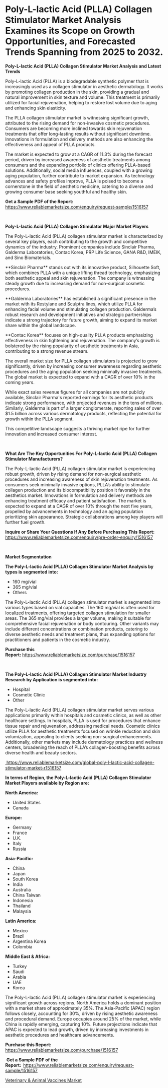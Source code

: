 <p><h1>Poly-L-lactic Acid (PLLA) Collagen Stimulator Market Analysis Examines its Scope on Growth Opportunities, and Forecasted Trends Spanning from 2025 to 2032.</h1></p><p><strong>Poly-L-lactic Acid (PLLA) Collagen Stimulator Market Analysis and Latest Trends</strong></p>
<p><p>Poly-L-lactic Acid (PLLA) is a biodegradable synthetic polymer that is increasingly used as a collagen stimulator in aesthetic dermatology. It works by promoting collagen production in the skin, providing a gradual and natural improvement in skin texture and volume. This treatment is primarily utilized for facial rejuvenation, helping to restore lost volume due to aging and enhancing skin elasticity.</p><p>The PLLA collagen stimulator market is witnessing significant growth, attributed to the rising demand for non-invasive cosmetic procedures. Consumers are becoming more inclined towards skin rejuvenation treatments that offer long-lasting results without significant downtime. Innovations in formulation and delivery methods are also enhancing the effectiveness and appeal of PLLA products.</p><p>The market is expected to grow at a CAGR of 11.3% during the forecast period, driven by increased awareness of aesthetic treatments among consumers and the expanding portfolio of clinics offering PLLA-based solutions. Additionally, social media influences, coupled with a growing aging population, further contribute to market expansion. As technology advances and safety profiles improve, PLLA is poised to become a cornerstone in the field of aesthetic medicine, catering to a diverse and growing consumer base seeking youthful and healthy skin.</p></p>
<p><strong>Get a Sample PDF of the Report:&nbsp;</strong> <a href="https://www.reliablemarketsize.com/enquiry/request-sample/1516157?utm_campaign=2843&utm_medium=2&utm_source=Github&utm_content=ia&utm_term=09032025&utm_id=poly-l-lactic-acid-plla-collagen-stimulator">https://www.reliablemarketsize.com/enquiry/request-sample/1516157</a></p>
<p>&nbsp;</p>
<p><strong>Poly-L-lactic Acid (PLLA) Collagen Stimulator Major Market Players</strong></p>
<p><p>The Poly-L-lactic Acid (PLLA) collagen stimulator market is characterized by several key players, each contributing to the growth and competitive dynamics of the industry. Prominent companies include Sinclair Pharma, Galderma Laboratories, Contac Korea, PRP Life Science, GANA R&D, IMEIK, and Sino Biomaterials.</p><p>**Sinclair Pharma** stands out with its innovative product, Silhouette Soft, which combines PLLA with a unique lifting thread technology, emphasizing both aesthetic appeal and skin rejuvenation. The company is witnessing steady growth due to increasing demand for non-surgical cosmetic procedures.</p><p>**Galderma Laboratories** has established a significant presence in the market with its Restylane and Sculptra lines, which utilize PLLA for enhancing facial volume and stimulating collagen production. Galderma’s robust research and development initiatives and strategic partnerships indicate a strong trajectory for future growth, aiming to expand its market share within the global landscape.</p><p>**Contac Korea** focuses on high-quality PLLA products emphasizing effectiveness in skin tightening and rejuvenation. The company’s growth is bolstered by the rising popularity of aesthetic treatments in Asia, contributing to a strong revenue stream.</p><p>The overall market size for PLLA collagen stimulators is projected to grow significantly, driven by increasing consumer awareness regarding aesthetic procedures and the aging population seeking minimally invasive treatments. The global market is expected to expand with a CAGR of over 10% in the coming years.</p><p>While exact sales revenue figures for all companies are not publicly available, Sinclair Pharma's reported earnings for its aesthetic products indicate strong performance, with projected revenues in the tens of millions. Similarly, Galderma is part of a larger conglomerate, reporting sales of over $1.5 billion across various dermatology products, reflecting the potential for growth within the PLLA segment. </p><p>This competitive landscape suggests a thriving market ripe for further innovation and increased consumer interest.</p></p>
<p>&nbsp;</p>
<p><strong>What Are The Key Opportunities For Poly-L-lactic Acid (PLLA) Collagen Stimulator Manufacturers?</strong></p>
<p><p>The Poly-L-lactic Acid (PLLA) collagen stimulator market is experiencing robust growth, driven by rising demand for non-surgical aesthetic procedures and increasing awareness of skin rejuvenation treatments. As consumers seek minimally invasive options, PLLA’s ability to stimulate collagen production and its biocompatibility position it favorably in the aesthetics market. Innovations in formulation and delivery methods are enhancing treatment efficacy and patient satisfaction. The market is expected to expand at a CAGR of over 10% through the next five years, propelled by advancements in technology and an aging population prioritizing skin appearance. Strategic collaborations among key players will further fuel growth.</p></p>
<p><strong>Inquire or Share Your Questions If Any Before Purchasing This Report:</strong> <a href="https://www.reliablemarketsize.com/enquiry/pre-order-enquiry/1516157?utm_campaign=2843&utm_medium=2&utm_source=Github&utm_content=ia&utm_term=09032025&utm_id=poly-l-lactic-acid-plla-collagen-stimulator">https://www.reliablemarketsize.com/enquiry/pre-order-enquiry/1516157</a></p>
<p>&nbsp;</p>
<p><strong>Market Segmentation</strong></p>
<p><strong>The Poly-L-lactic Acid (PLLA) Collagen Stimulator Market Analysis by types is segmented into:</strong></p>
<p><ul><li>160 mg/vial</li><li>365 mg/vial</li><li>Others</li></ul></p>
<p><p>The Poly-L-lactic Acid (PLLA) collagen stimulator market is segmented into various types based on vial capacities. The 160 mg/vial is often used for localized treatments, offering targeted collagen stimulation for smaller areas. The 365 mg/vial provides a larger volume, making it suitable for comprehensive facial rejuvenation or body contouring. Other variants may include different concentrations or combination products, catering to diverse aesthetic needs and treatment plans, thus expanding options for practitioners and patients in the cosmetic industry.</p></p>
<p><strong>Purchase this Report:&nbsp;</strong><a href="https://www.reliablemarketsize.com/purchase/1516157?utm_campaign=2843&utm_medium=2&utm_source=Github&utm_content=ia&utm_term=09032025&utm_id=poly-l-lactic-acid-plla-collagen-stimulator">https://www.reliablemarketsize.com/purchase/1516157</a></p>
<p>&nbsp;</p>
<p><strong>The Poly-L-lactic Acid (PLLA) Collagen Stimulator Market Industry Research by Application is segmented into:</strong></p>
<p><ul><li>Hospital</li><li>Cosmetic Clinic</li><li>Other</li></ul></p>
<p><p>The Poly-L-lactic Acid (PLLA) collagen stimulator market serves various applications primarily within hospitals and cosmetic clinics, as well as other healthcare settings. In hospitals, PLLA is used for procedures that enhance tissue repair and rejuvenation, addressing medical needs. Cosmetic clinics utilize PLLA for aesthetic treatments focused on wrinkle reduction and skin volumization, appealing to clients seeking non-surgical enhancements. Additionally, other markets may include dermatology practices and wellness centers, broadening the reach of PLLA’s collagen-boosting benefits across diverse health and beauty sectors.</p></p>
<p><a href="https://www.reliablemarketsize.com/global-poly-l-lactic-acid-collagen-stimulator-market-r1516157?utm_campaign=2843&utm_medium=2&utm_source=Github&utm_content=ia&utm_term=09032025&utm_id=poly-l-lactic-acid-plla-collagen-stimulator">&nbsp;https://www.reliablemarketsize.com/global-poly-l-lactic-acid-collagen-stimulator-market-r1516157</a></p>
<p><strong>In terms of Region, the Poly-L-lactic Acid (PLLA) Collagen Stimulator Market Players available by Region are:</strong></p>
<p>
    <p> <strong> North America: </strong>
        <ul>
            <li>United States</li>
            <li>Canada</li>
        </ul>
        </p> 
    <p> <strong> Europe: </strong>
        <ul>
            <li>Germany</li>
            <li>France</li>
            <li>U.K.</li>
            <li>Italy</li>
            <li>Russia</li>
        </ul>
        </p> 
    <p> <strong> Asia-Pacific: </strong>
        <ul>
            <li>China</li>
            <li>Japan</li>
            <li>South Korea</li>
            <li>India</li>
            <li>Australia</li>
            <li>China Taiwan</li>
            <li>Indonesia</li>
            <li>Thailand</li>
            <li>Malaysia</li>
        </ul>
        </p> 
    <p> <strong> Latin America: </strong>
        <ul>
            <li>Mexico</li>
            <li>Brazil</li>
            <li>Argentina Korea</li>
            <li>Colombia</li>
        </ul>
        </p> 
    <p> <strong> Middle East & Africa: </strong>
        <ul>
            <li>Turkey</li>
            <li>Saudi</li>
            <li>Arabia</li>
            <li>UAE</li>
            <li>Korea</li>
        </ul>
    </p>
    </p>
<p><p>The Poly-L-lactic Acid (PLLA) collagen stimulator market is experiencing significant growth across regions. North America holds a dominant position with a market share of approximately 35%. The Asia-Pacific (APAC) region follows closely, accounting for 30%, driven by rising aesthetic awareness and procedural demand. Europe occupies around 25% of the market, while China is rapidly emerging, capturing 10%. Future projections indicate that APAC is expected to lead growth, driven by increasing investments in aesthetic procedures and healthcare advancements.</p></p>
<p><strong>Purchase this Report: </strong><a href="https://www.reliablemarketsize.com/purchase/1516157?utm_campaign=2843&utm_medium=2&utm_source=Github&utm_content=ia&utm_term=09032025&utm_id=poly-l-lactic-acid-plla-collagen-stimulator">https://www.reliablemarketsize.com/purchase/1516157</a></p>
<p>&nbsp;<strong>Get a Sample PDF of the Report:&nbsp;&nbsp;</strong><a href="https://www.reliablemarketsize.com/enquiry/request-sample/1516157?utm_campaign=2843&utm_medium=2&utm_source=Github&utm_content=ia&utm_term=09032025&utm_id=poly-l-lactic-acid-plla-collagen-stimulator">https://www.reliablemarketsize.com/enquiry/request-sample/1516157</a></p>
<p><strong></strong></p>
<p><p><a href="https://github.com/abedlagagica4/Market-Research-Report-List-1/blob/main/veterinary-animal-vaccines-market.md?utm_campaign=2843&utm_medium=2&utm_source=Github&utm_content=ia&utm_term=09032025&utm_id=poly-l-lactic-acid-plla-collagen-stimulator">Veterinary & Animal Vaccines Market</a></p></p>